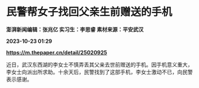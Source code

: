 # 民警帮女子找回父亲生前赠送的手机
**澎湃新闻编辑：张兆亿 实习生：李思睿 素材来源：平安武汉**

**2023-10-23 01:29**

**https://m.thepaper.cn/detail/25020925**

近日，武汉东西湖的李女士不慎弄丢其父亲去世前赠送的手机。因手机意义重大，李女士向派出所求助。十余天后，民警找到了这部手机，李女士激动不已，向民警表示感谢。